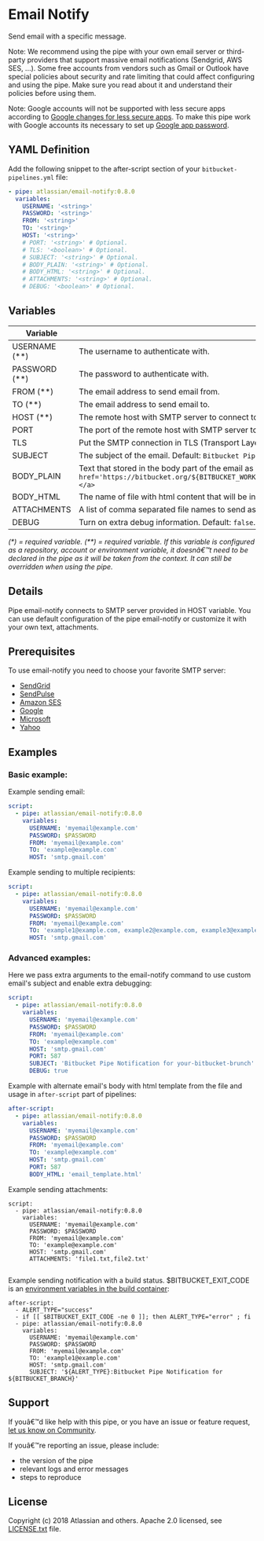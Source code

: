 # Email Notify

Send email with a specific message.

Note: We recommend using the pipe with your own email server or third-party providers that support massive email notifications (Sendgrid, AWS SES, ...). Some free accounts from vendors such as Gmail or Outlook have special policies about security and rate limiting that could affect configuring and using the pipe. Make sure you read about it and understand their policies before using them.

Note: Google accounts will not be supported with less secure apps according to [Google changes for less secure apps](https://support.google.com/accounts/answer/6010255?hl=en#more-secure-apps-how). To make this pipe work with Google accounts its necessary to set up [Google app password](https://support.google.com/mail/answer/185833?hl=en-GB).

## YAML Definition

Add the following snippet to the after-script section of your `bitbucket-pipelines.yml` file:

```yaml
- pipe: atlassian/email-notify:0.8.0
  variables:
    USERNAME: '<string>'
    PASSWORD: '<string>'
    FROM: '<string>'
    TO: '<string>'
    HOST: '<string>'
    # PORT: '<string>' # Optional.
    # TLS: '<boolean>' # Optional.
    # SUBJECT: '<string>' # Optional.
    # BODY_PLAIN: '<string>' # Optional.
    # BODY_HTML: '<string>' # Optional.
    # ATTACHMENTS: '<string>' # Optional.
    # DEBUG: '<boolean>' # Optional.
```


## Variables

| Variable      | Usage                                                                                                                                                                                                                                                                                    |
|---------------|------------------------------------------------------------------------------------------------------------------------------------------------------------------------------------------------------------------------------------------------------------------------------------------|
| USERNAME (**) | The username to authenticate with.                                                                                                                                                                                                                                                       |
| PASSWORD (**) | The password to authenticate with.                                                                                                                                                                                                                                                       |
| FROM (**)     | The email address to send email from.                                                                                                                                                                                                                                                    |
| TO (**)       | The email address to send email to.                                                                                                                                                                                                                                                      |
| HOST (**)     | The remote host with SMTP server to connect to.                                                                                                                                                                                                                                          |
| PORT          | The port of the remote host with SMTP server to connect to. Default: `587`                                                                                                                                                                                                               |
| TLS           | Put the SMTP connection in TLS (Transport Layer Security) mode. Default: `true`                                                                                                                                                                                                          |
| SUBJECT       | The subject of the email. Default: `Bitbucket Pipe Notification for ${BITBUCKET_BRANCH}`.                                                                                                                                                                                                |
| BODY_PLAIN    | Text that stored in the body part of the email as 'plain' text. Default: `Email send from Bitbucket Pipeline <a href='https://bitbucket.org/${BITBUCKET_WORKSPACE}/${BITBUCKET_REPO_SLUG}/addon/pipelines/home#!/results/${BITBUCKET_BUILD_NUMBER}'>build#${BITBUCKET_BUILD_NUMBER}</a>` |
| BODY_HTML     | The name of file with html content that will be in the body part of the email as 'html'. This requires a template file to be present in your repository.                                                                                                                                 |
| ATTACHMENTS   | A list of comma separated file names to send as attachments.                                                                                                                                                                                                                             |
| DEBUG         | Turn on extra debug information. Default: `false`.                                                                                                                                                                                                                                       |

_(*) = required variable._
_(**) = required variable. If this variable is configured as a repository, account or environment variable, it doesnâ€™t need to be declared in the pipe as it will be taken from the context. It can still be overridden when using the pipe._


## Details

Pipe email-notify connects to SMTP server provided in HOST variable.
You can use default configuration of the pipe email-notify or customize it with your own text, attachments.


## Prerequisites

To use email-notify you need to choose your favorite SMTP server:
- [SendGrid](https://sendgrid.com/solutions/smtp-service/)
- [SendPulse](https://sendpulse.com/integrations/api/smtp)
- [Amazon SES](https://aws.amazon.com/ses/)
- [Google](https://support.google.com/a/answer/176600?hl=en)
- [Microsoft](https://support.office.com/en-us/article/pop-imap-and-smtp-settings-for-outlook-com-d088b986-291d-42b8-9564-9c414e2aa040)
- [Yahoo](https://help.yahoo.com/kb/SLN4724.html)


## Examples

### Basic example:

Example sending email:

```yaml
script:
  - pipe: atlassian/email-notify:0.8.0
    variables:
      USERNAME: 'myemail@example.com'
      PASSWORD: $PASSWORD
      FROM: 'myemail@example.com'
      TO: 'example@example.com'
      HOST: 'smtp.gmail.com'
```

Example sending to multiple recipients:

```yaml
script:
  - pipe: atlassian/email-notify:0.8.0
    variables:
      USERNAME: 'myemail@example.com'
      PASSWORD: $PASSWORD
      FROM: 'myemail@example.com'
      TO: 'example1@example.com, example2@example.com, example3@example.com'
      HOST: 'smtp.gmail.com'
```

### Advanced examples:
Here we pass extra arguments to the email-notify command to use custom email's subject and enable extra debugging:

```yaml
script:
  - pipe: atlassian/email-notify:0.8.0
    variables:
      USERNAME: 'myemail@example.com'
      PASSWORD: $PASSWORD
      FROM: 'myemail@example.com'
      TO: 'example@example.com'
      HOST: 'smtp.gmail.com'
      PORT: 587
      SUBJECT: 'Bitbucket Pipe Notification for your-bitbucket-brunch'
      DEBUG: true
```

Example with alternate email's body with html template from the file and usage in `after-script` part of pipelines:

```yaml
after-script:
  - pipe: atlassian/email-notify:0.8.0
    variables:
      USERNAME: 'myemail@example.com'
      PASSWORD: $PASSWORD
      FROM: 'myemail@example.com'
      TO: 'example@example.com'
      HOST: 'smtp.gmail.com'
      PORT: 587
      BODY_HTML: 'email_template.html'
```

Example sending attachments:

```
script:
  - pipe: atlassian/email-notify:0.8.0
    variables:
      USERNAME: 'myemail@example.com'
      PASSWORD: $PASSWORD
      FROM: 'myemail@example.com'
      TO: 'example@example.com'
      HOST: 'smtp.gmail.com'
      ATTACHMENTS: 'file1.txt,file2.txt'
 
```

Example sending notification with a build status. $BITBUCKET_EXIT_CODE is an [environment variables in the build container][variables and secrets]:

```
after-script:
  - ALERT_TYPE="success"
  - if [[ $BITBUCKET_EXIT_CODE -ne 0 ]]; then ALERT_TYPE="error" ; fi
  - pipe: atlassian/email-notify:0.8.0
    variables:
      USERNAME: 'myemail@example.com'
      PASSWORD: $PASSWORD
      FROM: 'myemail@example.com'
      TO: 'example1@example.com'
      HOST: 'smtp.gmail.com'
      SUBJECT: '${ALERT_TYPE}:Bitbucket Pipe Notification for ${BITBUCKET_BRANCH}'
```


## Support
If youâ€™d like help with this pipe, or you have an issue or feature request, [let us know on Community][community].

If youâ€™re reporting an issue, please include:

* the version of the pipe
* relevant logs and error messages
* steps to reproduce


## License
Copyright (c) 2018 Atlassian and others.
Apache 2.0 licensed, see [LICENSE.txt](LICENSE.txt) file.


[community]: https://community.atlassian.com/t5/forums/postpage/board-id/bitbucket-questions?add-tags=bitbucket-pipelines,pipes,email,notification
[variables and secrets]: https://support.atlassian.com/bitbucket-cloud/docs/variables-and-secrets
